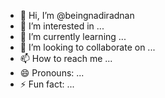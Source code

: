 - 👋 Hi, I’m @beingnadiradnan
- 👀 I’m interested in ...
- 🌱 I’m currently learning ...
- 💞️ I’m looking to collaborate on ...
- 📫 How to reach me ...
- 😄 Pronouns: ...
- ⚡ Fun fact: ...

<!---
beingnadiradnan/beingnadiradnan is a ✨ special ✨ repository because its `README.md` (this file) appears on your GitHub profile.
You can click the Preview link to take a look at your changes.
--->
